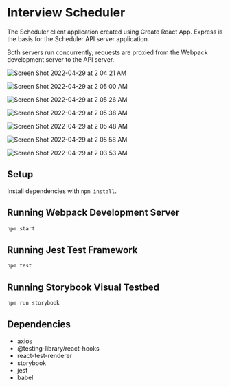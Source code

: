 # Interview Scheduler

The Scheduler client application created using Create React App. Express is the basis for the Scheduler API server application.

Both servers run concurrently; requests are proxied from the Webpack development server to the API server.

![Screen Shot 2022-04-29 at 2 04 21 AM](https://user-images.githubusercontent.com/96452610/165892987-71cf6c2a-a80f-40fb-b703-394992e8dc93.png)

![Screen Shot 2022-04-29 at 2 05 00 AM](https://user-images.githubusercontent.com/96452610/165893003-7abb0f8f-5222-4e05-bff9-f9fcc797064a.png)

![Screen Shot 2022-04-29 at 2 05 26 AM](https://user-images.githubusercontent.com/96452610/165893018-15a5ab69-c7df-4cf0-8439-9d6b37b50fe3.png)

![Screen Shot 2022-04-29 at 2 05 38 AM](https://user-images.githubusercontent.com/96452610/165893027-c3a75750-b07d-4232-906b-967e8a764fe4.png)

![Screen Shot 2022-04-29 at 2 05 48 AM](https://user-images.githubusercontent.com/96452610/165893039-c8139fdc-1bf9-4735-b8ef-f3a238a901fb.png)

![Screen Shot 2022-04-29 at 2 05 58 AM](https://user-images.githubusercontent.com/96452610/165893052-d25bc968-c892-4b27-a8c1-6387bf306b02.png)

![Screen Shot 2022-04-29 at 2 03 53 AM](https://user-images.githubusercontent.com/96452610/165893068-b15d74a2-69db-4a65-a872-87da8991b333.png)



## Setup

Install dependencies with `npm install`.

## Running Webpack Development Server

```sh
npm start
```

## Running Jest Test Framework

```sh
npm test
```

## Running Storybook Visual Testbed

```sh
npm run storybook
```
## Dependencies
- axios
- @testing-library/react-hooks
- react-test-renderer
- storybook
- jest
- babel
